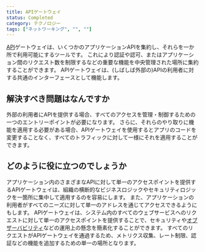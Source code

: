 ```yaml
---
title: APIゲートウェイ
status: Completed
category: テクノロジー
tags: ["ネットワーキング", "", ""]
---
```


[API](/ja/application-programming-interface/)ゲートウェイは、いくつかのアプリケーションAPIを集約し、それらを一か所で利用可能にするツールです。
これにより認証や認可、またはアプリケーション間のリクエスト数を制限するなどの重要な機能を中央管理された場所に集約することができます。
APIゲートウェイは、(しばしば外部の)APIの利用者に対する共通のインターフェースとして機能します。

## 解決すべき問題はなんですか

外部の利用者にAPIを提供する場合、すべてのアクセスを管理・制御するための一つのエントリーポイントが必要になります。
さらに、それらのやり取りに機能を適用する必要がある場合、APIゲートウェイを使用するとアプリのコードを変更することなく、すべてのトラフィックに対して一様にそれを適用することができます。

## どのように役に立つのでしょうか

アプリケーション内のさまざまなAPIに対して単一のアクセスポイントを提供するAPIゲートウェイは、組織の横断的なビジネスロジックやセキュリティロジックを一箇所に集中して適用するのを容易にします。
また、アプリケーションの利用者がすべてのニーズに対して単一のアドレスを通じてアクセスできるようにもします。
APIゲートウェイは、システム内のすべてのウェブサービスへのリクエストに対して単一のアクセスポイントを提供することで、セキュリティや[オブザーバビリティ](/ja/observability/)などの運用上の懸念を簡素化することができます。
すべてのリクエストがAPIゲートウェイを通過するため、メトリクス収集、レート制限、認証などの機能を追加するための単一の場所となります。
